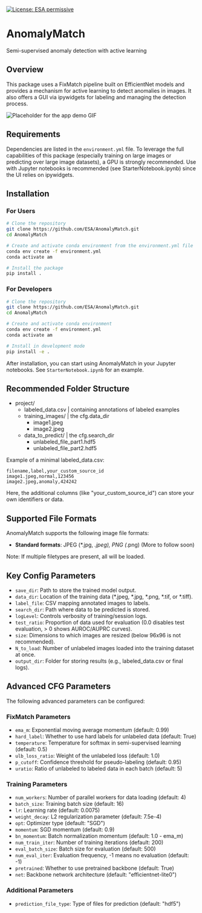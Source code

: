 [//]: # (Copyright &#40;c&#41; European Space Agency, 2025.)
[//]: # ()
[//]: # (This file is subject to the terms and conditions defined in file 'LICENCE.txt', which)
[//]: # (is part of this source code package. No part of the package, including)
[//]: # (this file, may be copied, modified, propagated, or distributed except according to)
[//]: # (the terms contained in the file ‘LICENCE.txt’.)
[![License: ESA permissive](https://img.shields.io/badge/ESA%20Public%20License-Permissive-blue.svg)](https://github.com/esa/AnomalyMatch/blob/main/LICENSE.txt)


# AnomalyMatch
Semi-supervised anomaly detection with active learning

## Overview
This package uses a FixMatch pipeline built on EfficientNet models and provides a mechanism
for active learning to detect anomalies in images. It also offers a GUI via ipywidgets for labeling and managing the detection process.

![Placeholder for the app demo GIF](demo.gif)

## Requirements
Dependencies are listed in the `environment.yml` file. To leverage the full capabilities of 
this package (especially training on large images or predicting over large image datasets), a GPU is strongly recommended.
Use with Jupyter notebooks is recommended (see StarterNotebook.ipynb) since the UI 
relies on ipywidgets.

## Installation

### For Users

```bash
# Clone the repository
git clone https://github.com/ESA/AnomalyMatch.git
cd AnomalyMatch

# Create and activate conda environment from the environment.yml file
conda env create -f environment.yml
conda activate am

# Install the package
pip install .
```

### For Developers

```bash
# Clone the repository
git clone https://github.com/ESA/AnomalyMatch.git
cd AnomalyMatch

# Create and activate conda environment
conda env create -f environment.yml
conda activate am

# Install in development mode
pip install -e .
```

After installation, you can start using AnomalyMatch in your Jupyter notebooks. See `StarterNotebook.ipynb` for an example.

## Recommended Folder Structure
- project/
  - labeled_data.csv | containing annotations of labeled examples
  - training_images/ | the cfg.data_dir
    - image1.jpeg
    - image2.jpeg
  - data_to_predict/ | the cfg.search_dir
    - unlabeled_file_part1.hdf5
    - unlabeled_file_part2.hdf5

Example of a minimal labeled_data.csv:
```
filename,label,your_custom_source_id
image1.jpeg,normal,123456
image2.jpeg,anomaly,424242
```
Here, the additional columns (like "your_custom_source_id") can store your own identifiers or data.

## Supported File Formats

AnomalyMatch supports the following image file formats:
- **Standard formats**: JPEG (*.jpg, *.jpeg), PNG (*.png) (More to follow soon)

Note: If multiple filetypes are present, all will be loaded.

## Key Config Parameters
- `save_dir`: Path to store the trained model output.
- `data_dir`: Location of the training data (*.jpeg, *.jpg, *.png, *.tif, or *.tiff).
- `label_file`: CSV mapping annotated images to labels.
- `search_dir`: Path where data to be predicted is stored.
- `logLevel`: Controls verbosity of training/session logs.
- `test_ratio`: Proportion of data used for evaluation (0.0 disables test evaluation, > 0 shows AUROC/AUPRC curves).
- `size`: Dimensions to which images are resized (below 96x96 is not recommended).
- `N_to_load`: Number of unlabeled images loaded into the training dataset at once.
- `output_dir`: Folder for storing results (e.g., labeled_data.csv or final logs).

## Advanced CFG Parameters

The following advanced parameters can be configured:

### FixMatch Parameters
- `ema_m`: Exponential moving average momentum (default: 0.99)
- `hard_label`: Whether to use hard labels for unlabeled data (default: True)
- `temperature`: Temperature for softmax in semi-supervised learning (default: 0.5)
- `ulb_loss_ratio`: Weight of the unlabeled loss (default: 1.0)
- `p_cutoff`: Confidence threshold for pseudo-labeling (default: 0.95)
- `uratio`: Ratio of unlabeled to labeled data in each batch (default: 5)

### Training Parameters
- `num_workers`: Number of parallel workers for data loading (default: 4)
- `batch_size`: Training batch size (default: 16)
- `lr`: Learning rate (default: 0.0075)
- `weight_decay`: L2 regularization parameter (default: 7.5e-4)
- `opt`: Optimizer type (default: "SGD")
- `momentum`: SGD momentum (default: 0.9)
- `bn_momentum`: Batch normalization momentum (default: 1.0 - ema_m)
- `num_train_iter`: Number of training iterations (default: 200)
- `eval_batch_size`: Batch size for evaluation (default: 500)
- `num_eval_iter`: Evaluation frequency, -1 means no evaluation (default: -1)
- `pretrained`: Whether to use pretrained backbone (default: True)
- `net`: Backbone network architecture (default: "efficientnet-lite0")

### Additional Parameters
- `prediction_file_type`: Type of files for prediction (default: "hdf5")
